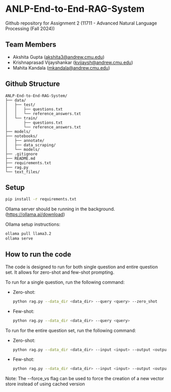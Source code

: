 # ANLP-End-to-End-RAG-System
Github repository for Assignment 2 (11711 - Advanced Natural Language Processing (Fall 2024))

## Team Members
- Akshita Gupta (akshita3@andrew.cmu.edu)
- Krishnaprasad Vijayshankar (kvijaysh@andrew.cmu.edu)
- Mahita Kandala (mkandala@andrew.cmu.edu)

## Github Structure
```
ANLP-End-to-End-RAG-System/
├── data/
│   ├── test/
│   │   ├── questions.txt
│   │   └── reference_answers.txt
│   └── train/
│       ├── questions.txt
│       └── reference_answers.txt
├── models/
├── notebooks/
│   ├── annotate/
│   ├── data_scraping/
│   └── models/
├── .gitignore
├── README.md
├── requirements.txt
├── rag.py
└── text_files/
```

## Setup
```bash
pip install -r requirements.txt
```

Ollama server should be running in the background.(https://ollama.ai/download)

Ollama setup instructions:
```bash
ollama pull llama3.2
ollama serve
```

## How to run the code

The code is designed to run for both single question and entire question set. 
It allows for zero-shot and few-shot prompting.

To run for a single question, run the following command:

 - Zero-shot:
    ```bash
    python rag.py --data_dir <data_dir> --query <query> --zero_shot
    ```

 - Few-shot:
    ```bash
    python rag.py --data_dir <data_dir> --query <query>
    ```

To run for the entire question set, run the following command:

 - Zero-shot:
    ```bash
    python rag.py --data_dir <data_dir> --input <input> --output <output> --zero_shot
    ```

 - Few-shot:
    ```bash
    python rag.py --data_dir <data_dir> --input <input> --output <output>
    ```

Note: The --force_vs flag can be used to force the creation of a new vector store instead of using cached version
